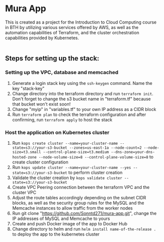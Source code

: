 # Mura App
This is created as a project for the Introduction to Cloud Computing course in BTH by utilizing various services offered by AWS, as well as the automation capabilities of Terraform, and the cluster orchestration capabilities provided by Kubernetes.
<br> <br>
## Steps for setting up the stack:
### Setting up the VPC, database and memcached
1. Generate a login stack key using the `ssh-keygen` command. Name the key "stack-key"
2. Change directory into the terraform directory and run `terraform init`. Don't forget to change the s3 bucket name in "terraform.tf" because that bucket won't exist soon!
3. Change "myip" in "variables.tf" to your own IP address as a CIDR block
4. Run `terraform plan` to check the terraform configuration and after confirming, run `terraform apply` to host the stack
### Host the application on Kubernetes cluster
1. Run `kops create cluster --name=your-cluster-name --state=s3://your-s3-bucket --zones=us-east-1a --node-count=2 --node-size=t3.small --control-plane-size=t3.medium --dns-zone=your-dns-hosted-zone --node-volume-size=8 --control-plane-volume-size=8` to create cluster configuration
2. Run `kops update cluster --name=your-cluster-name --yes --state=s3://your-s3-bucket` to perform cluster creation
3. Validate the cluster creation by `kops validate cluster --state=s3://your-s3-bucket`
4. Create VPC Peering connection between the terraform VPC and the cluster VPC
5. Adjust the route tables accordingly depending on the subnet CIDR blocks, as well as the security group rules for the MySQL and the Memcache instances to allow traffic from the worker nodes
6. Run git clone "https://github.com/Sonntd271/mura-app.git", change the IP addresses of MySQL and Memcache to yours
7. Create and push Docker image of the app to Docker Hub
8. Change directory to helm and run `helm install name-of-the-release .` to deploy the app to the kubernetes cluster 
